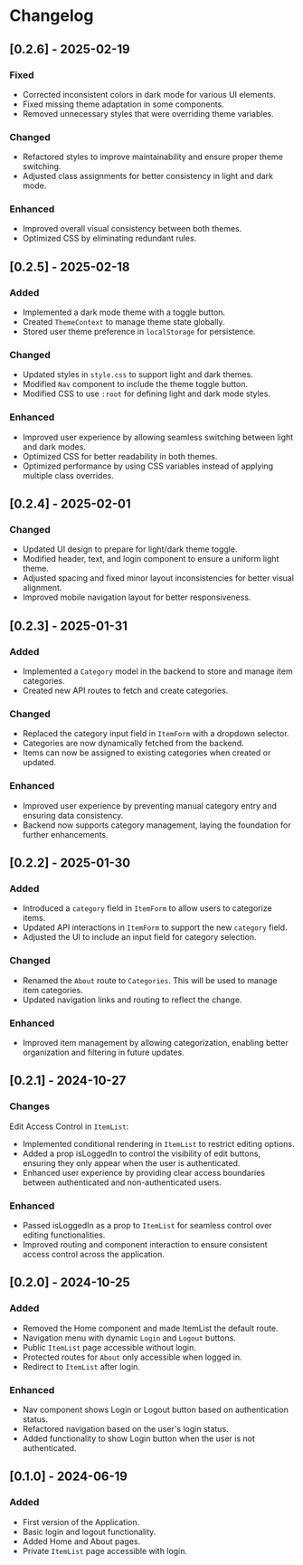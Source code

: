 # Changelog

## [0.2.6] - 2025-02-19

### Fixed

- Corrected inconsistent colors in dark mode for various UI elements.
- Fixed missing theme adaptation in some components.
- Removed unnecessary styles that were overriding theme variables.

### Changed

- Refactored styles to improve maintainability and ensure proper theme switching.
- Adjusted class assignments for better consistency in light and dark mode.

### Enhanced

- Improved overall visual consistency between both themes.
- Optimized CSS by eliminating redundant rules.

## [0.2.5] - 2025-02-18

### Added

- Implemented a dark mode theme with a toggle button.
- Created `ThemeContext` to manage theme state globally.
- Stored user theme preference in `localStorage` for persistence.

### Changed

- Updated styles in `style.css` to support light and dark themes.
- Modified `Nav` component to include the theme toggle button.
- Modified CSS to use `:root` for defining light and dark mode styles.

### Enhanced

- Improved user experience by allowing seamless switching between light and dark modes.
- Optimized CSS for better readability in both themes.
- Optimized performance by using CSS variables instead of applying multiple class overrides.

## [0.2.4] - 2025-02-01

### Changed

- Updated UI design to prepare for light/dark theme toggle.
- Modified header, text, and login component to ensure a uniform light theme.
- Adjusted spacing and fixed minor layout inconsistencies for better visual alignment.
- Improved mobile navigation layout for better responsiveness.

## [0.2.3] - 2025-01-31

### Added

- Implemented a `Category` model in the backend to store and manage item categories.
- Created new API routes to fetch and create categories.

### Changed

- Replaced the category input field in `ItemForm` with a dropdown selector.
- Categories are now dynamically fetched from the backend.
- Items can now be assigned to existing categories when created or updated.

### Enhanced

- Improved user experience by preventing manual category entry and ensuring data consistency.
- Backend now supports category management, laying the foundation for further enhancements.

## [0.2.2] - 2025-01-30

### Added

- Introduced a `category` field in `ItemForm` to allow users to categorize items.
- Updated API interactions in `ItemForm` to support the new `category` field.
- Adjusted the UI to include an input field for category selection.

### Changed

- Renamed the `About` route to `Categories`. This will be used to manage item categories.
- Updated navigation links and routing to reflect the change.

### Enhanced

- Improved item management by allowing categorization, enabling better organization and filtering in future updates.

## [0.2.1] - 2024-10-27

### Changes

Edit Access Control in `ItemList`:

- Implemented conditional rendering in `ItemList` to restrict editing options.
- Added a prop isLoggedIn to control the visibility of edit buttons, ensuring they only appear when the user is authenticated.
- Enhanced user experience by providing clear access boundaries between authenticated and non-authenticated users.

### Enhanced

- Passed isLoggedIn as a prop to `ItemList` for seamless control over editing functionalities.
- Improved routing and component interaction to ensure consistent access control across the application.

## [0.2.0] - 2024-10-25

### Added

- Removed the Home component and made ItemList the default route.
- Navigation menu with dynamic `Login` and `Logout` buttons.
- Public `ItemList` page accessible without login.
- Protected routes for `About` only accessible when logged in.
- Redirect to `ItemList` after login.

### Enhanced

- Nav component shows Login or Logout button based on authentication status.
- Refactored navigation based on the user's login status.
- Added functionality to show Login button when the user is not authenticated.

## [0.1.0] - 2024-06-19

### Added

- First version of the Application.
- Basic login and logout functionality.
- Added Home and About pages.
- Private `ItemList` page accessible with login.
